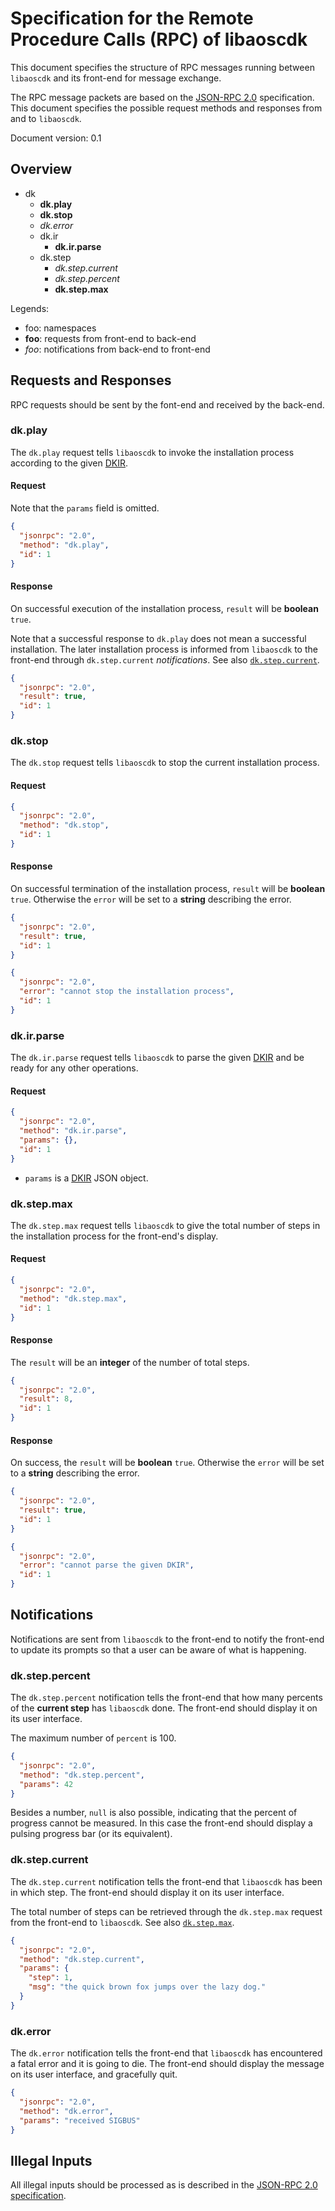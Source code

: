 # Specification for the Remote Procedure Calls (RPC) of libaoscdk

This document specifies the structure of RPC messages running between `libaoscdk` and its front-end for message exchange.

The RPC message packets are based on the [JSON-RPC 2.0][jrpc-2] specification. This document specifies the possible request methods and responses from and to `libaoscdk`.

Document version: 0.1

## Overview

- dk
  - **dk.play**
  - **dk.stop**
  - _dk.error_
  - dk.ir
    - **dk.ir.parse**
  - dk.step
    - _dk.step.current_
    - _dk.step.percent_
    - **dk.step.max**

Legends:

- foo: namespaces
- **foo**: requests from front-end to back-end
- _foo_: notifications from back-end to front-end

## Requests and Responses

RPC requests should be sent by the font-end and received by the back-end.

### dk.play

The `dk.play` request tells `libaoscdk` to invoke the installation process according to the given [DKIR][dkir].

#### Request

Note that the `params` field is omitted.

```json
{
  "jsonrpc": "2.0",
  "method": "dk.play",
  "id": 1
}
```

#### Response

On successful execution of the installation process, `result` will be **boolean** `true`.

Note that a successful response to `dk.play` does not mean a successful installation. The later installation process is informed from `libaoscdk` to the front-end through `dk.step.current` _notifications_. See also [`dk.step.current`](#dk.step.current).

```json
{
  "jsonrpc": "2.0",
  "result": true,
  "id": 1
}
```

### dk.stop

The `dk.stop` request tells `libaoscdk` to stop the current installation process.

#### Request

```json
{
  "jsonrpc": "2.0",
  "method": "dk.stop",
  "id": 1
}
```

#### Response

On successful termination of the installation process, `result` will be **boolean** `true`. Otherwise the `error` will be set to a **string** describing the error.

```json
{
  "jsonrpc": "2.0",
  "result": true,
  "id": 1
}
```

```json
{
  "jsonrpc": "2.0",
  "error": "cannot stop the installation process",
  "id": 1
}
```

### dk.ir.parse

The `dk.ir.parse` request tells `libaoscdk` to parse the given [DKIR][dkir] and be ready for any other operations.

#### Request

```json
{
  "jsonrpc": "2.0",
  "method": "dk.ir.parse",
  "params": {},
  "id": 1
}
```

- `params` is a [DKIR][dkir] JSON object.

### dk.step.max

The `dk.step.max` request tells `libaoscdk` to give the total number of steps in the installation process for the front-end's display.

#### Request

```json
{
  "jsonrpc": "2.0",
  "method": "dk.step.max",
  "id": 1
}
```

#### Response

The `result` will be an **integer** of the number of total steps.

```json
{
  "jsonrpc": "2.0",
  "result": 8,
  "id": 1
}
```

#### Response

On success, the `result` will be **boolean** `true`. Otherwise the `error` will be set to a **string** describing the error.

```json
{
  "jsonrpc": "2.0",
  "result": true,
  "id": 1
}
```

```json
{
  "jsonrpc": "2.0",
  "error": "cannot parse the given DKIR",
  "id": 1
}
```

## Notifications

Notifications are sent from `libaoscdk` to the front-end to notify the front-end to update its prompts so that a user can be aware of what is happening.

### dk.step.percent

The `dk.step.percent` notification tells the front-end that how many percents of the **current step** has `libaoscdk` done. The front-end should display it on its user interface.

The maximum number of `percent` is 100.

```json
{
  "jsonrpc": "2.0",
  "method": "dk.step.percent",
  "params": 42
}
```

Besides a number, `null` is also possible, indicating that the percent of progress cannot be measured. In this case the front-end should display a pulsing progress bar (or its equivalent).

### dk.step.current

The `dk.step.current` notification tells the front-end that `libaoscdk` has been in which step. The front-end should display it on its user interface.

The total number of steps can be retrieved through the `dk.step.max` request from the front-end to `libaoscdk`. See also [`dk.step.max`](#dk.step.max).

```json
{
  "jsonrpc": "2.0",
  "method": "dk.step.current",
  "params": {
    "step": 1,
    "msg": "the quick brown fox jumps over the lazy dog."
  }
}
```

### dk.error

The `dk.error` notification tells the front-end that `libaoscdk` has encountered a fatal error and it is going to die. The front-end should display the message on its user interface, and gracefully quit.

```json
{
  "jsonrpc": "2.0",
  "method": "dk.error",
  "params": "received SIGBUS"
}
```

## Illegal Inputs

All illegal inputs should be processed as is described in the [JSON-RPC 2.0 specification][jrpc-2].

[dkir]: dkir-specs.md
[jrpc-2]: https://www.jsonrpc.org/specification
